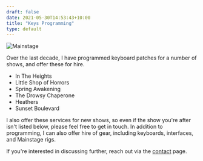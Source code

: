 ```yaml
---
draft: false
date: 2021-05-30T14:53:43+10:00
title: "Keys Programming"
type: default
---
```


![Mainstage][mainstage-example]

Over the last decade, I have programmed keyboard patches for a number of shows, and offer these for hire.

- In The Heights
- Little Shop of Horrors
- Spring Awakening
- The Drowsy Chaperone
- Heathers
- Sunset Boulevard

I also offer these services for new shows, so even if the show you're after isn't listed below, please feel free to get in touch. In addition to programming, I can also offer hire of gear, including keyboards, interfaces, and Mainstage rigs.

If you're interested in discussing further, reach out via the [contact][contact] page.

[mainstage-example]: /img/mainstage-example.png "Mainstage"
[contact]: /contact "Contact"
